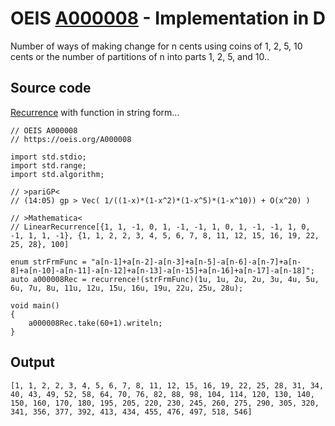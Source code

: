 # OEIS [A000008](https://oeis.org/A000008) - Implementation in D

 Number of ways of making change for n cents using coins of 1, 2, 5, 10 cents or the number of partitions of n into parts 1, 2, 5, and 10..
 
## Source code

[Recurrence](https://dlang.org/library/std/range/recurrence.html) with function in string form...

```
// OEIS A000008
// https://oeis.org/A000008

import std.stdio;
import std.range;
import std.algorithm;

// >pariGP<
// (14:05) gp > Vec( 1/((1-x)*(1-x^2)*(1-x^5)*(1-x^10)) + O(x^20) )

// >Mathematica<
// LinearRecurrence[{1, 1, -1, 0, 1, -1, -1, 1, 0, 1, -1, -1, 1, 0, -1, 1, 1, -1}, {1, 1, 2, 2, 3, 4, 5, 6, 7, 8, 11, 12, 15, 16, 19, 22, 25, 28}, 100]

enum strFrmFunc = "a[n-1]+a[n-2]-a[n-3]+a[n-5]-a[n-6]-a[n-7]+a[n-8]+a[n-10]-a[n-11]-a[n-12]+a[n-13]-a[n-15]+a[n-16]+a[n-17]-a[n-18]";
auto a000008Rec = recurrence!(strFrmFunc)(1u, 1u, 2u, 2u, 3u, 4u, 5u, 6u, 7u, 8u, 11u, 12u, 15u, 16u, 19u, 22u, 25u, 28u);

void main()
{
	a000008Rec.take(60+1).writeln;
}
```
## Output

```text
[1, 1, 2, 2, 3, 4, 5, 6, 7, 8, 11, 12, 15, 16, 19, 22, 25, 28, 31, 34, 40, 43, 49, 52, 58, 64, 70, 76, 82, 88, 98, 104, 114, 120, 130, 140, 150, 160, 170, 180, 195, 205, 220, 230, 245, 260, 275, 290, 305, 320, 341, 356, 377, 392, 413, 434, 455, 476, 497, 518, 546] 
```
